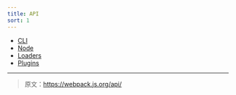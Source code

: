 ```yaml
---
title: API
sort: 1
---
```


* [CLI](/api/cli)
* [Node](/api/node)
* [Loaders](/api/loaders)
* [Plugins](/api/plugins)

***

> 原文：https://webpack.js.org/api/